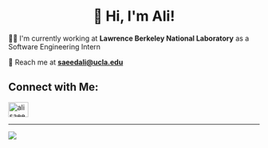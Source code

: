 <h1 align="center">👋 Hi, I'm Ali!</h1>

👨‍💻 I'm currently working at **Lawrence Berkeley National Laboratory** as a Software Engineering Intern

📧 Reach me at **saeedali@ucla.edu**

## Connect with Me:
<a href="https://linkedin.com/in/alisaeedcs" target="blank"><img align="center" src="https://raw.githubusercontent.com/rahuldkjain/github-profile-readme-generator/master/src/images/icons/Social/linked-in-alt.svg" alt="alisaeedcs" height="30" width="40" /></a>

---
[![](https://visitcount.itsvg.in/api?id=alisaeedcs&icon=0&color=8)](https://visitcount.itsvg.in)

<!-- Proudly created with GPRM ( https://gprm.itsvg.in ) -->

